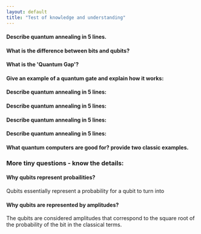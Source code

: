 ```yaml
---
layout: default
title: "Test of knowledge and understanding"
---
```


#### Describe quantum annealing in 5 lines.

#### What is the difference between bits and qubits?

#### What is the 'Quantum Gap'?

#### Give an example of a quantum gate and explain how it works:

#### Describe quantum annealing in 5 lines:

#### Describe quantum annealing in 5 lines:

#### Describe quantum annealing in 5 lines:

#### Describe quantum annealing in 5 lines:

#### What quantum computers are good for? provide two classic examples.


### More tiny questions - know the details:
#### Why qubits represent probailities? 
Qubits essentially represent a probability for a qubit to turn into 

#### Why qubits are represented by amplitudes? 
The qubits are considered amplitudes that correspond to the square root of the probability of the bit in the classical terms.
